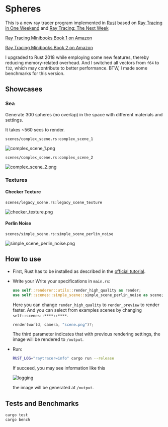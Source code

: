 # Spheres

This is a new ray tracer program implemented in [Rust](https://www.rust-lang.org/en-US/) based on [Ray Tracing in One Weekend](http://www.realtimerendering.com/raytracing/Ray%20Tracing%20in%20a%20Weekend.pdf) and [Ray Tracing: The Next Week](http://www.realtimerendering.com/raytracing/Ray%20Tracing_%20The%20Next%20Week.pdf)

[Ray Tracing Minibooks Book 1 on Amazon](https://www.amazon.com/Ray-Tracing-Weekend-Minibooks-Book-ebook/dp/B01B5AODD8/)

[Ray Tracing Minibooks Book 2 on Amazon](https://www.amazon.com/Ray-Tracing-Next-Week-Minibooks-ebook/dp/B01CO7PQ8C)

I upgraded to Rust 2018 while employing some new features, thereby reducing memory-related overhead. And I switched all vectors from `f64` to `f32`, which may contribute to better performance. BTW, I made some benchmarks for this version.

## Showcases
### Sea

Generate 300 spheres (no overlap) in the space with different materials and settings.

It takes ~560 secs to render.

`scenes/complex_scene.rs:complex_scene_1`

![complex_scene_1.png](https://i.loli.net/2019/01/15/5c3dceceb412c.png)

`scenes/complex_scene.rs:complex_scene_2`

![complex_scene_2.png](https://i.loli.net/2019/01/15/5c3dcef4cf23e.png)

### Textures
#### Checker Texture
`scenes/legacy_scene.rs:legacy_scene_texture`

![checker_texture.png](https://i.loli.net/2019/01/16/5c3f2545e942b.png)
#### Perlin Noise
`scenes/simple_scene.rs:simple_scene_perlin_noise`

![simple_scene_perlin_noise.png](https://i.loli.net/2019/01/16/5c3f256b9af6d.png)
## How to use

* First, Rust has to be installed as described in the [official tutorial](https://www.rust-lang.org/en-US/install.html).
* Write your Write your specifications in `main.rs`:

  ```rust
  use self::renderer::utils::render_high_quality as render;
  use self::scenes::simple_scene::simple_scene_perlin_noise as scene;
   ```
   Here you can change `render_high_quality` to `render_preview` to render faster. And you can select from examples scenes by changing `self::scenes::****::****`.

   ```rust
   render(world, camera, "scene.png")?;
   ```
   The third parameter indicates that with previous rendering settings, the image will be rendered to `/output`.
* Run:

  ```bash 
  RUST_LOG="raytracer=info" cargo run --release
  ```
  If succeed, you may see information like this

  ![logging](https://i.loli.net/2019/01/15/5c3dcb929c472.png)

  the image will be generated at `/output`.

## Tests and Benchmarks

```bash
cargo test
cargo bench
```
